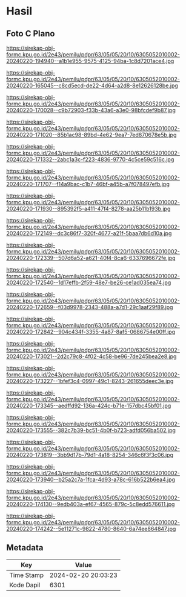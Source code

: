 # Hasil

## Foto C Plano

https://sirekap-obj-formc.kpu.go.id/2e43/pemilu/pdpr/63/05/05/20/10/6305052010002-20240220-194940--a1b1e955-9575-4125-94ba-1c8d7201ace4.jpg

https://sirekap-obj-formc.kpu.go.id/2e43/pemilu/pdpr/63/05/05/20/10/6305052010002-20240220-165045--c8cd5ecd-de22-4d64-a2d8-8e12626128be.jpg

https://sirekap-obj-formc.kpu.go.id/2e43/pemilu/pdpr/63/05/05/20/10/6305052010002-20240220-170028--c9b72903-f33b-43a6-a3e0-98bfcdef9b87.jpg

https://sirekap-obj-formc.kpu.go.id/2e43/pemilu/pdpr/63/05/05/20/10/6305052010002-20240220-171020--85b1ac98-89bd-4e62-9ea7-7ed870678e5b.jpg

https://sirekap-obj-formc.kpu.go.id/2e43/pemilu/pdpr/63/05/05/20/10/6305052010002-20240220-171332--2abc1a3c-f223-4836-9770-4c5ce59c516c.jpg

https://sirekap-obj-formc.kpu.go.id/2e43/pemilu/pdpr/63/05/05/20/10/6305052010002-20240220-171707--f14a9bac-c1b7-46bf-a45b-a7f078497efb.jpg

https://sirekap-obj-formc.kpu.go.id/2e43/pemilu/pdpr/63/05/05/20/10/6305052010002-20240220-171930--895392f5-a411-47f4-8278-aa25b11b193b.jpg

https://sirekap-obj-formc.kpu.go.id/2e43/pemilu/pdpr/63/05/05/20/10/6305052010002-20240220-172149--dc3c86f7-320f-4677-a21f-5baa7db6d10a.jpg

https://sirekap-obj-formc.kpu.go.id/2e43/pemilu/pdpr/63/05/05/20/10/6305052010002-20240220-172339--507d6a52-a621-40f4-8ca6-6337696672fe.jpg

https://sirekap-obj-formc.kpu.go.id/2e43/pemilu/pdpr/63/05/05/20/10/6305052010002-20240220-172540--1d17effb-2f59-48e7-be26-ce1ad035ea74.jpg

https://sirekap-obj-formc.kpu.go.id/2e43/pemilu/pdpr/63/05/05/20/10/6305052010002-20240220-172659--f03d9978-2343-488a-a7d1-29c1aaf29f89.jpg

https://sirekap-obj-formc.kpu.go.id/2e43/pemilu/pdpr/63/05/05/20/10/6305052010002-20240220-172842--904c434f-3355-4a87-8af5-0686754e00ff.jpg

https://sirekap-obj-formc.kpu.go.id/2e43/pemilu/pdpr/63/05/05/20/10/6305052010002-20240220-173021--2d2c79c8-4f02-4c58-be96-7de245bea2e8.jpg

https://sirekap-obj-formc.kpu.go.id/2e43/pemilu/pdpr/63/05/05/20/10/6305052010002-20240220-173227--1bfef3c4-0997-49c1-8243-261655deec3e.jpg

https://sirekap-obj-formc.kpu.go.id/2e43/pemilu/pdpr/63/05/05/20/10/6305052010002-20240220-173345--aedffd92-136a-424c-b71e-157dbc45bf01.jpg

https://sirekap-obj-formc.kpu.go.id/2e43/pemilu/pdpr/63/05/05/20/10/6305052010002-20240220-173555--382c7b39-bc51-4b0f-b723-adfd056ba502.jpg

https://sirekap-obj-formc.kpu.go.id/2e43/pemilu/pdpr/63/05/05/20/10/6305052010002-20240220-173819--3bb9d17b-79d1-4a18-8254-346c6f3f3c06.jpg

https://sirekap-obj-formc.kpu.go.id/2e43/pemilu/pdpr/63/05/05/20/10/6305052010002-20240220-173940--b25a2c7a-1fca-4d93-a78c-616b522b6ea4.jpg

https://sirekap-obj-formc.kpu.go.id/2e43/pemilu/pdpr/63/05/05/20/10/6305052010002-20240220-174130--9edb403a-ef67-4565-879c-5c8edd576611.jpg

https://sirekap-obj-formc.kpu.go.id/2e43/pemilu/pdpr/63/05/05/20/10/6305052010002-20240220-174242--5e11271c-9822-4780-8640-6a74ee864847.jpg


## Metadata

| Key        | Value               |
| ---------- | ------------------- |
| Time Stamp | 2024-02-20 20:03:23 |
| Kode Dapil | 6301                |



